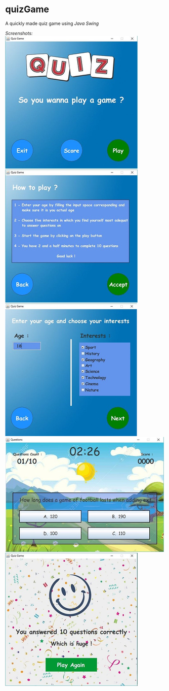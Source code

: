 # quizGame
A quickly made quiz game using *Java Swing*


_Screenshots:_<br />
![](images/1.JPG) <br />
![](images/2.JPG) <br />
![](images/3.JPG) <br />
![](images/4.JPG) <br />
![](images/5.JPG)
